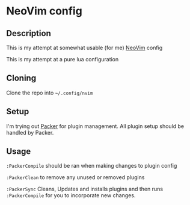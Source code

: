 # NeoVim config

## Description
This is my attempt at somewhat usable (for me) [NeoVim](https://neovim.io/) config

This is my attempt at a pure lua configuration

## Cloning
Clone the repo into  `~/.config/nvim`

## Setup
I'm trying out [Packer](https://github.com/wbthomason/packer.nvim) for plugin management. All plugin setup should be handled by Packer.

## Usage
`:PackerCompile` should be ran when making changes to plugin config

`:PackerClean` to remove any unused or removed plugins

`:PackerSync` Cleans, Updates and installs plugins and then runs `:PackerCompile` for you to incorporate new changes.
